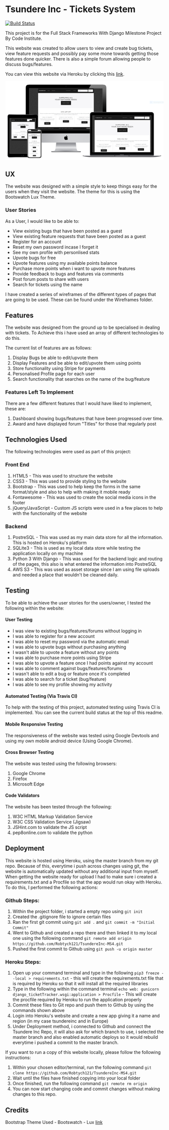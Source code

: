 # Tsundere Inc - Tickets System

[![Build Status](https://travis-ci.org/Robtych121/TsundereInc-MS4.svg?branch=master)](https://travis-ci.org/Robtych121/TsundereInc-MS4)

This project is for the Full Stack Frameworks With Django Milestone Project By Code Institute.

This website was created to allow users to view and create bug tickets, view feature requests and possibly pay some mone towards getting those features done quicker. There is also a simple forum allowing people to discuss bugs/features.

You can view this website via Heroku by clicking this [link](https://tsundereinc.herokuapp.com/).

![Tsundere](/Wireframes/mockup.PNG)

## UX
The website was designed with a simple style to keep things easy for the users when they visit the website. The theme for this is using the Bootswatch Lux Theme.

### User Stories
As a User, I would like to be able to:
- View existing bugs that have been posted as a guest
- View existing feature requests that have been posted as a guest
- Register for an account
- Reset my own password incase I forget it
- See my own profile with personlised stats
- Upvote bugs for free
- Upvote features using my available points balance
- Purchase more points when i want to upvote more features
- Provide feedback to bugs and features via comments
- Post forum posts to share with users
- Search for tickets using the name 

I have created a series of wireframes of the different types of pages that are going to be used. These can be found under the Wireframes folder. 

## Features
The website was designed from the ground up to be specialised in dealing with tickets. To Achieve this i have used an array of different technologies to do this.

The current list of features are as follows:
1. Display Bugs be able to edit/upvote them
2. Display Features and be able to edit/upvote them using points
3. Store functionality using Stripe for payments
4. Personalised Profile page for each user
5. Search functionality that searches on the name of the bug/feature

### Features Left To Implement
There are a few different features that I would have liked to implement, these are:
1. Dashboard showing bugs/features that have been progressed over time.
2. Award and have displayed forum "Titles" for those that regularly post

## Technologies Used
The following technologies were used as part of this project:
### Front End
1. HTML5 - This was used to structure the website
2. CSS3 - This was used to provide styling to the website
3. Bootstrap - This was used to help keep the forms in the same format/style and also to help with making it mobile ready
4. Fontawesome - This was used to create the social media icons in the footer
5. jQuery/JavaScript - Custom JS scripts were used in a few places to help with the functionality of the  website

### Backend
1. PostreSQL - This was used as my main data store for all the information. This is hosted on Heroku's platform
2. SQLite3 - This is used as my local data store while testing the application locally on my machine
3. Python 3 With Django - This was used for the backend logic and routing of the pages, this also is what entered the information into PostreSQL
4. AWS S3 - This was used as asset storage since I am using file uploads and needed a place that wouldn't be cleaned daily.

## Testing
To be able to achieve the user stories for the users/owner, I tested the following within the website:

#### User Testing
- I was view to existing bugs/features/forums without logging in
- I was able to register for a new account
- I was able to reset my password via the automatic email
- I was able to upvote bugs without purchasing anything
- I wasn't able to upvote a feature without any points
- I was able to purchase more points using Stripe
- I was able to upvote a feature once I had points against my account
- I was able to comment against bugs/features/forums
- I wasn't able to edit a bug or feature once it's completed
- I was able to search for a ticket (bug/feature)
- I was able to see my profile showing my activity

#### Automated Testing (Via Travis CI)
To help with the testing of this project, automated testing using Travis CI is implemented. You can see the current build status at the top of this readme.

#### Mobile Responsive Testing
The responsiveness of the website was tested using Google Devtools and using my own mobile android device (Using Google Chrome).

#### Cross Browser Testing
The website was tested using the following browsers:
1. Google Chrome
2. Firefox
3. Microsoft Edge

#### Code Validators
The website has been tested through the following:
1. W3C HTML Markup Validation Service
2. W3C CSS Validation Service (Jigsaw)
3. JSHint.com to validate the JS script
4. pep8online.com to validate the python

## Deployment
This website is hosted using Heroku, using the master branch from my git repo. Because of this, everytime i push across changes using git, the website is automatically updated without any additional input from myself. When getting the website ready for upload I had to make sure i created a requirements.txt and a Procfile so that the app would run okay with Heroku. To do this, I performed the following actions:

### Github Steps:
1. Within the project folder, i started a empty repo using `git init`
2. Created the .gitignore file to ignore certain files
3. Ran the first git commit using `git add .` and `git commit -m "Initial Commit"`
4. Went to Github and created a repo there and then linked it to my local one using the following command `git remote add origin https://github.com/Robtych121/TsundereInc-MS4.git`
5. Pushed the first commit to Github using `git push -u origin master`

### Heroku Steps:
1. Open up your command terminal and type in the following `pip3 freeze --local > requirements.txt` - this will create the requirements.txt file that is required by Heroku so that it will install all the required libraries
2. Type in the following within the command terminal `echo web: gunicorn django_ticketTracker.wsgi:application > Procfile` - This will create the procfile required by Heroku to run the application properly
3. Commit these files to Git repo and push them to Github by using the commands shown above
4. Login into Heroku's website and create a new app giving it a name and region (in my case tsundereinc and in Europe)
5. Under Deployment method, i connected to Github and connect the Tsundere Inc Repo, it will also ask for which branch to use, i selected the master branch and also enabled automatic deploys so it would rebuild everytime i pushed a commit to the master branch.

If you want to run a copy of this website locally, please follow the following instructions:
1. Within your chosen editor/terminal, run the following command `git clone https://github.com/Robtych121/TsundereInc-MS4.git`
2. Wait until the files have finished copying into your local folder
3. Once finished, run the following command `git remote rm origin`
4. You can now start changing code and commit changes without making changes to this repo.

## Credits
Bootstrap Theme Used - Bootswatch - Lux [link](https://bootswatch.com/lux/)